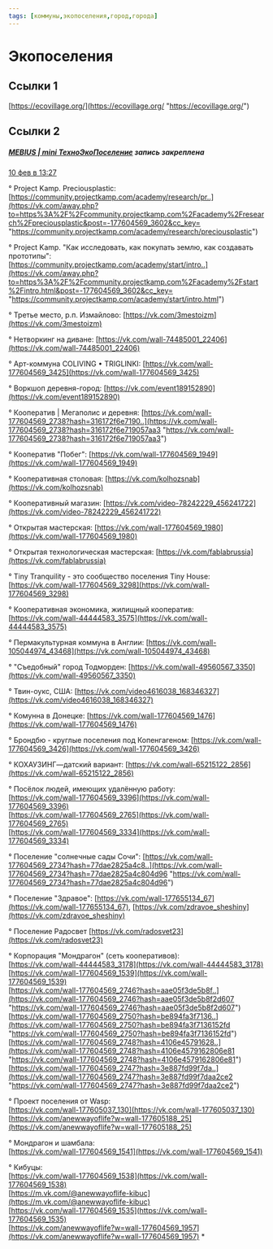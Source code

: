 ```yaml
---
tags: [коммуны,экопоселения,город,города]
---
```

# Экопоселения 
## Ссылки 1
[https://ecovillage.org/](https://ecovillage.org/ "https://ecovillage.org/")


## Ссылки 2
##### [MEBIUS | mini ТехноЭкоПоселение](https://vk.com/anewwayoflife) запись закреплена

[10 фев в 13:27](https://vk.com/wall-177604569_3602)

° Project Kamp. Preciousplastic: [https://community.projectkamp.com/academy/research/pr..](https://vk.com/away.php?to=https%3A%2F%2Fcommunity.projectkamp.com%2Facademy%2Fresearch%2Fpreciousplastic&post=-177604569_3602&cc_key= "https://community.projectkamp.com/academy/research/preciousplastic")  
  
° Project Kamp. "Как исследовать, как покупать землю, как создавать прототипы":  
[https://community.projectkamp.com/academy/start/intro..](https://vk.com/away.php?to=https%3A%2F%2Fcommunity.projectkamp.com%2Facademy%2Fstart%2Fintro.html&post=-177604569_3602&cc_key= "https://community.projectkamp.com/academy/start/intro.html")  
  
° Третье место, р.п. Измайлово: [https://vk.com/3mestoizm](https://vk.com/3mestoizm)  
  
° Нетворкинг на диване: [https://vk.com/wall-74485001_22406](https://vk.com/wall-74485001_22406)  
  
° Арт-коммуна COLIVING • TRIGLINKI: [https://vk.com/wall-177604569_3425](https://vk.com/wall-177604569_3425)  
  
° Воркшоп деревня-город: [https://vk.com/event189152890](https://vk.com/event189152890)  
  
° Кооператив | Мегаполис и деревня: [https://vk.com/wall-177604569_2738?hash=316172f6e7190..](https://vk.com/wall-177604569_2738?hash=316172f6e719057aa3 "https://vk.com/wall-177604569_2738?hash=316172f6e719057aa3")  
  
° Кооператив "Побег": [https://vk.com/wall-177604569_1949](https://vk.com/wall-177604569_1949)  
  
° Кооперативная столовая: [https://vk.com/kolhozsnab](https://vk.com/kolhozsnab)  
  
° Кооперативный магазин: [https://vk.com/video-78242229_456241722](https://vk.com/video-78242229_456241722)  
  
° Открытая мастерская: [https://vk.com/wall-177604569_1980](https://vk.com/wall-177604569_1980)  
  
° Открытая технологическая мастерская: [https://vk.com/fablabrussia](https://vk.com/fablabrussia)  
  
° Tiny Tranquility - это сообщество поселения Tiny House: [https://vk.com/wall-177604569_3298](https://vk.com/wall-177604569_3298)  
  
° Кооперативная экономика, жилищный кооператив: [https://vk.com/wall-44444583_3575](https://vk.com/wall-44444583_3575)  
  
° Пермакультурная коммуна в Англии: [https://vk.com/wall-105044974_43468](https://vk.com/wall-105044974_43468)  
  
° "Съедобный" город Тодморден: [https://vk.com/wall-49560567_3350](https://vk.com/wall-49560567_3350)  
  
° Твин-оукс, США: [https://vk.com/video4616038_168346327](https://vk.com/video4616038_168346327)  
  
° Комунна в Донецке: [https://vk.com/wall-177604569_1476](https://vk.com/wall-177604569_1476)  
  
° Брондбю - круглые поселения под Копенгагеном: [https://vk.com/wall-177604569_3426](https://vk.com/wall-177604569_3426)  
  
° КОХАУЗИНГ—датский вариант: [https://vk.com/wall-65215122_2856](https://vk.com/wall-65215122_2856)  
  
° Посёлок людей, имеющих удалённую работу:  
[https://vk.com/wall-177604569_3396](https://vk.com/wall-177604569_3396)  
[https://vk.com/wall-177604569_2765](https://vk.com/wall-177604569_2765)  
[https://vk.com/wall-177604569_3334](https://vk.com/wall-177604569_3334)  
  
° Поселение "солнечные сады Сочи": [https://vk.com/wall-177604569_2734?hash=77dae2825a4c8..](https://vk.com/wall-177604569_2734?hash=77dae2825a4c804d96 "https://vk.com/wall-177604569_2734?hash=77dae2825a4c804d96")  
  
° Поселение "Здравое": [https://vk.com/wall-177655134_67](https://vk.com/wall-177655134_67), [https://vk.com/zdravoe_sheshiny](https://vk.com/zdravoe_sheshiny)  
  
° Поселение Радосвет [https://vk.com/radosvet23](https://vk.com/radosvet23)  
  
° Корпорация "Мондрагон" (сеть кооперативов):  
[https://vk.com/wall-44444583_3178](https://vk.com/wall-44444583_3178)  
[https://vk.com/wall-177604569_1539](https://vk.com/wall-177604569_1539)  
[https://vk.com/wall-177604569_2746?hash=aae05f3de5b8f..](https://vk.com/wall-177604569_2746?hash=aae05f3de5b8f2d607 "https://vk.com/wall-177604569_2746?hash=aae05f3de5b8f2d607")  
[https://vk.com/wall-177604569_2750?hash=be894fa3f7136..](https://vk.com/wall-177604569_2750?hash=be894fa3f7136152fd "https://vk.com/wall-177604569_2750?hash=be894fa3f7136152fd")  
[https://vk.com/wall-177604569_2748?hash=4106e45791628..](https://vk.com/wall-177604569_2748?hash=4106e4579162806e81 "https://vk.com/wall-177604569_2748?hash=4106e4579162806e81")  
[https://vk.com/wall-177604569_2747?hash=3e887fd99f7da..](https://vk.com/wall-177604569_2747?hash=3e887fd99f7daa2ce2 "https://vk.com/wall-177604569_2747?hash=3e887fd99f7daa2ce2")  
  
° Проект поселения от Wasp:  
[https://vk.com/wall-177605037_130](https://vk.com/wall-177605037_130)  
[https://vk.com/anewwayoflife?w=wall-177605188_25](https://vk.com/anewwayoflife?w=wall-177605188_25)  
  
° Мондрагон и шамбала:  
[https://vk.com/wall-177604569_1541](https://vk.com/wall-177604569_1541)  
  
° Кибуцы:  
[https://vk.com/wall-177604569_1538](https://vk.com/wall-177604569_1538)  
[https://m.vk.com/@anewwayoflife-kibuc](https://m.vk.com/@anewwayoflife-kibuc)  
[https://vk.com/wall-177604569_1535](https://vk.com/wall-177604569_1535)  
[https://vk.com/anewwayoflife?w=wall-177604569_1957](https://vk.com/anewwayoflife?w=wall-177604569_1957)
* 